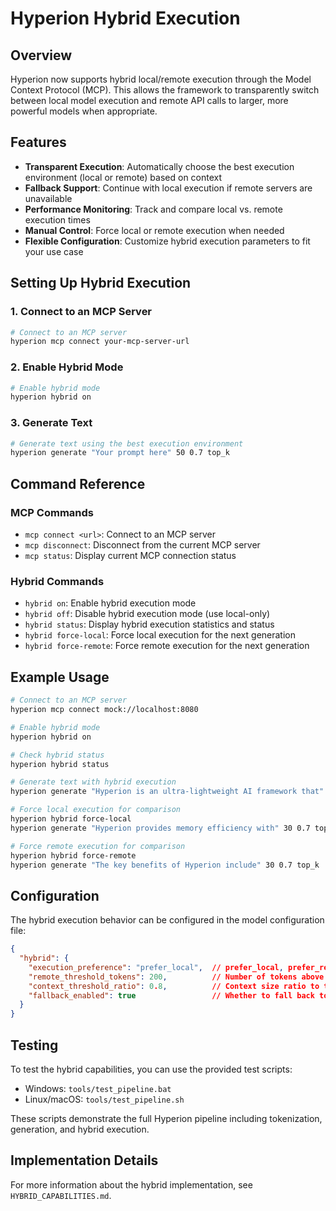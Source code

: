 # Hyperion Hybrid Execution

## Overview

Hyperion now supports hybrid local/remote execution through the Model Context Protocol (MCP). This allows the framework to transparently switch between local model execution and remote API calls to larger, more powerful models when appropriate.

## Features

- **Transparent Execution**: Automatically choose the best execution environment (local or remote) based on context
- **Fallback Support**: Continue with local execution if remote servers are unavailable
- **Performance Monitoring**: Track and compare local vs. remote execution times
- **Manual Control**: Force local or remote execution when needed
- **Flexible Configuration**: Customize hybrid execution parameters to fit your use case

## Setting Up Hybrid Execution

### 1. Connect to an MCP Server

```bash
# Connect to an MCP server
hyperion mcp connect your-mcp-server-url
```

### 2. Enable Hybrid Mode

```bash
# Enable hybrid mode
hyperion hybrid on
```

### 3. Generate Text

```bash
# Generate text using the best execution environment
hyperion generate "Your prompt here" 50 0.7 top_k
```

## Command Reference

### MCP Commands

- `mcp connect <url>`: Connect to an MCP server
- `mcp disconnect`: Disconnect from the current MCP server
- `mcp status`: Display current MCP connection status

### Hybrid Commands

- `hybrid on`: Enable hybrid execution mode
- `hybrid off`: Disable hybrid execution mode (use local-only)
- `hybrid status`: Display hybrid execution statistics and status
- `hybrid force-local`: Force local execution for the next generation
- `hybrid force-remote`: Force remote execution for the next generation

## Example Usage

```bash
# Connect to an MCP server
hyperion mcp connect mock://localhost:8080

# Enable hybrid mode
hyperion hybrid on

# Check hybrid status
hyperion hybrid status

# Generate text with hybrid execution
hyperion generate "Hyperion is an ultra-lightweight AI framework that" 30 0.7 top_k

# Force local execution for comparison
hyperion hybrid force-local
hyperion generate "Hyperion provides memory efficiency with" 30 0.7 top_k

# Force remote execution for comparison
hyperion hybrid force-remote
hyperion generate "The key benefits of Hyperion include" 30 0.7 top_k
```

## Configuration

The hybrid execution behavior can be configured in the model configuration file:

```json
{
  "hybrid": {
    "execution_preference": "prefer_local",  // prefer_local, prefer_remote, always_local
    "remote_threshold_tokens": 200,          // Number of tokens above which to prefer remote
    "context_threshold_ratio": 0.8,          // Context size ratio to trigger remote execution
    "fallback_enabled": true                 // Whether to fall back to local if remote fails
  }
}
```

## Testing

To test the hybrid capabilities, you can use the provided test scripts:

- Windows: `tools/test_pipeline.bat`
- Linux/macOS: `tools/test_pipeline.sh`

These scripts demonstrate the full Hyperion pipeline including tokenization, generation, and hybrid execution.

## Implementation Details

For more information about the hybrid implementation, see `HYBRID_CAPABILITIES.md`.